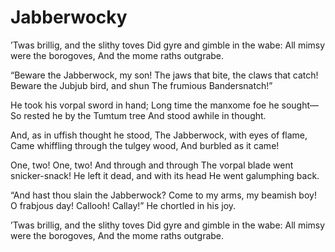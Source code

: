# Jabberwocky

’Twas brillig, and the slithy toves 
      Did gyre and gimble in the wabe: 
All mimsy were the borogoves, 
      And the mome raths outgrabe. 

“Beware the Jabberwock, my son! 
      The jaws that bite, the claws that catch! 
Beware the Jubjub bird, and shun 
      The frumious Bandersnatch!” 

He took his vorpal sword in hand; 
      Long time the manxome foe he sought— 
So rested he by the Tumtum tree 
      And stood awhile in thought. 

And, as in uffish thought he stood, 
      The Jabberwock, with eyes of flame, 
Came whiffling through the tulgey wood, 
      And burbled as it came! 

One, two! One, two! And through and through 
      The vorpal blade went snicker-snack! 
He left it dead, and with its head 
      He went galumphing back. 

“And hast thou slain the Jabberwock? 
      Come to my arms, my beamish boy! 
O frabjous day! Callooh! Callay!” 
      He chortled in his joy. 

’Twas brillig, and the slithy toves 
      Did gyre and gimble in the wabe: 
All mimsy were the borogoves, 
      And the mome raths outgrabe.